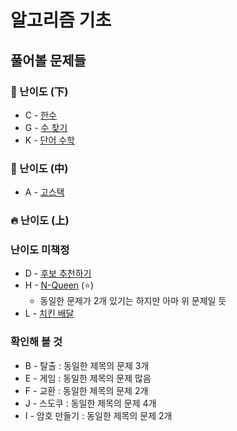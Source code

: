 # 알고리즘 기초

## 풀어볼 문제들

### :watermelon: 난이도 (下)
+ C - [한수](https://www.acmicpc.net/problem/1065)
+ G - [수 찾기](https://www.acmicpc.net/problem/1920)
+ K - [단어 수학](https://www.acmicpc.net/problem/1339)

### :evergreen_tree: 난이도 (中)
+ A - [고스택](https://www.acmicpc.net/problem/3425)


### :fire: 난이도 (上)



### 난이도 미책정
+ D - [후보 추천하기](https://www.acmicpc.net/problem/1713)
+ H - [N-Queen](https://www.acmicpc.net/problem/9663) (:star:)
  + 동일한 문제가 2개 있기는 하지만 아마 위 문제일 듯
+ L - [치킨 배달](https://www.acmicpc.net/problem/15686)

### 확인해 볼 것
+ B - 탈출 : 동일한 제목의 문제 3개
+ E - 게임 : 동일한 제목의 문제 많음
+ F - 교환 : 동일한 제목의 문제 2개
+ J - 스도쿠 : 동일한 제목의 문제 4개
+ I - 암호 만들기 : 동일한 제목의 문제 2개
